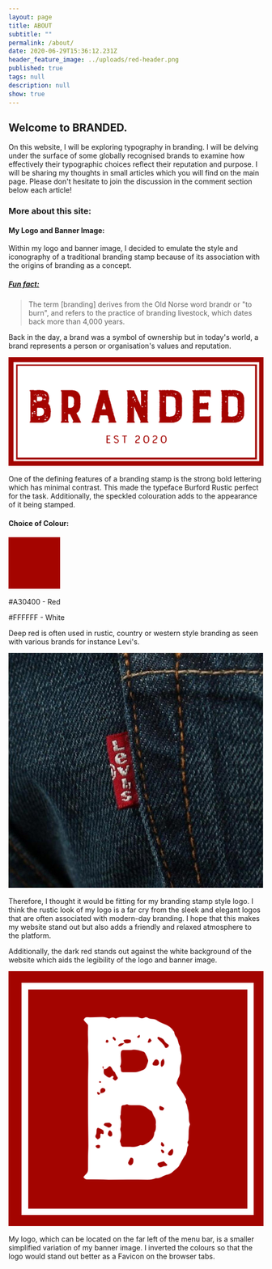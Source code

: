 ```yaml
---
layout: page
title: ABOUT
subtitle: ""
permalink: /about/
date: 2020-06-29T15:36:12.231Z
header_feature_image: ../uploads/red-header.png
published: true
tags: null
description: null
show: true
---
```

## Welcome to BRANDED.

On this website, I will be exploring typography in branding. I will be delving under the surface of some globally recognised brands to examine how effectively their typographic choices reflect their reputation and purpose. I will be sharing my thoughts in small articles which you will find on the main page. Please don't hesitate to join the discussion in the comment section below each article!

### More about this site:

#### My Logo and Banner Image:

Within my logo and banner image, I decided to emulate the style and iconography of a traditional branding stamp because of its association with the origins of branding as a concept. 

##### **[Fun fact:](https://www.skyword.com/contentstandard/branding-brief-history/)**

> The term \[branding] derives from the Old Norse word brandr or "to burn", and refers to the practice of branding livestock, which dates back more than 4,000 years.

Back in the day, a brand was a symbol of ownership but in today's world, a brand represents a person or organisation's values and reputation. 

![Banner image](../uploads/branded-final-logo-cropped.png "Banner Image")

One of the defining features of a branding stamp is the strong bold lettering which has minimal contrast. This made the typeface Burford Rustic perfect for the task. Additionally, the speckled colouration adds to the appearance of it being stamped. 

#### Choice of Colour:

![Colour Swatch](../uploads/red-colour-swatch.png "Colour Swatch")

\#A30400 - Red 

\#FFFFFF - White 

Deep red is often used in rustic, country or western style branding as seen with various brands for instance Levi's. 

![Levi's Jeans](../uploads/levi-jeans.jpg "Levi's Jeans")

Therefore, I thought it would be fitting for my branding stamp style logo. I think the rustic look of my logo is a far cry from the sleek and elegant logos that are often associated with modern-day branding. I hope that this makes my website stand out but also adds a friendly and relaxed atmosphere to the platform.

Additionally, the dark red stands out against the white background of the website which aids the legibility of the logo and banner image. 

![Logo](../uploads/favicon-cropped.png "Logo")

My logo, which can be located on the far left of the menu bar, is a smaller simplified variation of my banner image. I inverted the colours so that the logo would stand out better as a Favicon on the browser tabs.
